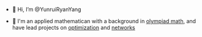 - 👋 Hi, I’m @YunruiRyanYang

- 👀 I'm an applied mathematican with a background in [olympiad math](https://en.wikipedia.org/wiki/Mathematical_Olympiad_Program), and have lead projects on [optimization](https://arxiv.org/abs/2210.16181) and [networks](https://dl.acm.org/doi/pdf/10.1145/3538401.3548550)

<!----
- 👀 I’m interested in mathematics and computer science.
- 🌱 I’m currently learning ...
- 💞️ I’m looking to collaborate on anything optimization theory related.
- 📫 How to reach me 

YunruiRyanYang/YunruiRyanYang is a ✨ special ✨ repository because its `README.md` (this file) appears on your GitHub profile.
You can click the Preview link to take a look at your changes.
--->

